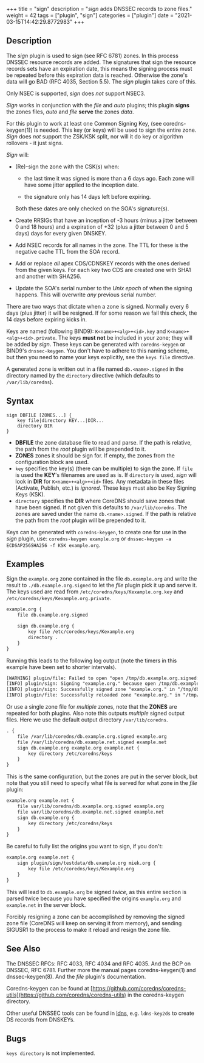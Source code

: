 +++
title = "sign"
description = "*sign* adds DNSSEC records to zone files."
weight = 42
tags = ["plugin", "sign"]
categories = ["plugin"]
date = "2021-03-15T14:42:29.8772983"
+++

## Description

The *sign* plugin is used to sign (see RFC 6781) zones. In this process DNSSEC resource records are
added. The signatures that sign the resource records sets have an expiration date, this means the
signing process must be repeated before this expiration data is reached. Otherwise the zone's data
will go BAD (RFC 4035, Section 5.5). The *sign* plugin takes care of this.

Only NSEC is supported, *sign* does *not* support NSEC3.

*Sign* works in conjunction with the *file* and *auto* plugins; this plugin **signs** the zones
files, *auto* and *file* **serve** the zones *data*.

For this plugin to work at least one Common Signing Key, (see coredns-keygen(1)) is needed. This key
(or keys) will be used to sign the entire zone. *Sign* does *not* support the ZSK/KSK split, nor will
it do key or algorithm rollovers - it just signs.

*Sign* will:

 *  (Re)-sign the zone with the CSK(s) when:

     -  the last time it was signed is more than a 6 days ago. Each zone will have some jitter
        applied to the inception date.

     -  the signature only has 14 days left before expiring.

    Both these dates are only checked on the SOA's signature(s).

 *  Create RRSIGs that have an inception of -3 hours (minus a jitter between 0 and 18 hours)
    and a expiration of +32 (plus a jitter between 0 and 5 days) days for every given DNSKEY.

 *  Add NSEC records for all names in the zone. The TTL for these is the negative cache TTL from the
    SOA record.

 *  Add or replace *all* apex CDS/CDNSKEY records with the ones derived from the given keys. For
    each key two CDS are created one with SHA1 and another with SHA256.

 *  Update the SOA's serial number to the *Unix epoch* of when the signing happens. This will
    overwrite *any* previous serial number.


There are two ways that dictate when a zone is signed. Normally every 6 days (plus jitter) it will
be resigned. If for some reason we fail this check, the 14 days before expiring kicks in.

Keys are named (following BIND9): `K<name>+<alg>+<id>.key` and `K<name>+<alg>+<id>.private`.
The keys **must not** be included in your zone; they will be added by *sign*. These keys can be
generated with `coredns-keygen` or BIND9's `dnssec-keygen`. You don't have to adhere to this naming
scheme, but then you need to name your keys explicitly, see the `keys file` directive.

A generated zone is written out in a file named `db.<name>.signed` in the directory named by the
`directory` directive (which defaults to `/var/lib/coredns`).

## Syntax

~~~
sign DBFILE [ZONES...] {
    key file|directory KEY...|DIR...
    directory DIR
}
~~~

*  **DBFILE** the zone database file to read and parse. If the path is relative, the path from the
   *root* plugin will be prepended to it.
*  **ZONES** zones it should be sign for. If empty, the zones from the configuration block are
   used.
* `key` specifies the key(s) (there can be multiple) to sign the zone. If `file` is
   used the **KEY**'s filenames are used as is. If `directory` is used, *sign* will look in **DIR**
   for `K<name>+<alg>+<id>` files. Any metadata in these files (Activate, Publish, etc.) is
   *ignored*. These keys must also be Key Signing Keys (KSK).
*  `directory` specifies the **DIR** where CoreDNS should save zones that have been signed.
   If not given this defaults to `/var/lib/coredns`. The zones are saved under the name
   `db.<name>.signed`. If the path is relative the path from the *root* plugin will be prepended
   to it.

Keys can be generated with `coredns-keygen`, to create one for use in the *sign* plugin, use:
`coredns-keygen example.org` or `dnssec-keygen -a ECDSAP256SHA256 -f KSK example.org`.

## Examples

Sign the `example.org` zone contained in the file `db.example.org` and write the result to
`./db.example.org.signed` to let the *file* plugin pick it up and serve it. The keys used
are read from `/etc/coredns/keys/Kexample.org.key` and `/etc/coredns/keys/Kexample.org.private`.

~~~ txt
example.org {
    file db.example.org.signed

    sign db.example.org {
        key file /etc/coredns/keys/Kexample.org
        directory .
    }
}
~~~

Running this leads to the following log output (note the timers in this example have been set to
shorter intervals).

~~~ txt
[WARNING] plugin/file: Failed to open "open /tmp/db.example.org.signed: no such file or directory": trying again in 1m0s
[INFO] plugin/sign: Signing "example.org." because open /tmp/db.example.org.signed: no such file or directory
[INFO] plugin/sign: Successfully signed zone "example.org." in "/tmp/db.example.org.signed" with key tags "59725" and 1564766865 SOA serial, elapsed 9.357933ms, next: 2019-08-02T22:27:45.270Z
[INFO] plugin/file: Successfully reloaded zone "example.org." in "/tmp/db.example.org.signed" with serial 1564766865
~~~

Or use a single zone file for *multiple* zones, note that the **ZONES** are repeated for both plugins.
Also note this outputs *multiple* signed output files. Here we use the default output directory
`/var/lib/coredns`.

~~~ txt
. {
    file /var/lib/coredns/db.example.org.signed example.org
    file /var/lib/coredns/db.example.net.signed example.net
    sign db.example.org example.org example.net {
        key directory /etc/coredns/keys
    }
}
~~~

This is the same configuration, but the zones are put in the server block, but note that you still
need to specify what file is served for what zone in the *file* plugin:

~~~ txt
example.org example.net {
    file var/lib/coredns/db.example.org.signed example.org
    file var/lib/coredns/db.example.net.signed example.net
    sign db.example.org {
        key directory /etc/coredns/keys
    }
}
~~~

Be careful to fully list the origins you want to sign, if you don't:

~~~ txt
example.org example.net {
    sign plugin/sign/testdata/db.example.org miek.org {
        key file /etc/coredns/keys/Kexample.org
    }
}
~~~

This will lead to `db.example.org` be signed *twice*, as this entire section is parsed twice because
you have specified the origins `example.org` and `example.net` in the server block.

Forcibly resigning a zone can be accomplished by removing the signed zone file (CoreDNS will keep
on serving it from memory), and sending SIGUSR1 to the process to make it reload and resign the zone
file.

## See Also

The DNSSEC RFCs: RFC 4033, RFC 4034 and RFC 4035. And the BCP on DNSSEC, RFC 6781. Further more the
manual pages coredns-keygen(1) and dnssec-keygen(8). And the *file* plugin's documentation.

Coredns-keygen can be found at
[https://github.com/coredns/coredns-utils](https://github.com/coredns/coredns-utils) in the
coredns-keygen directory.

Other useful DNSSEC tools can be found in [ldns](https://nlnetlabs.nl/projects/ldns/about/), e.g.
`ldns-key2ds` to create DS records from DNSKEYs.

## Bugs

`keys directory` is not implemented.
